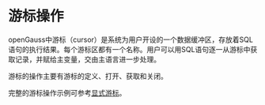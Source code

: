 # 游标操作<a name="ZH-CN_TOPIC_0245374631"></a>

openGauss中游标（cursor）是系统为用户开设的一个数据缓冲区，存放着SQL语句的执行结果。每个游标区都有一个名称。用户可以用SQL语句逐一从游标中获取记录，并赋给主变量，交由主语言进一步处理。

游标的操作主要有游标的定义、打开、获取和关闭。

完整的游标操作示例可参考[显式游标](显式游标.md)。

